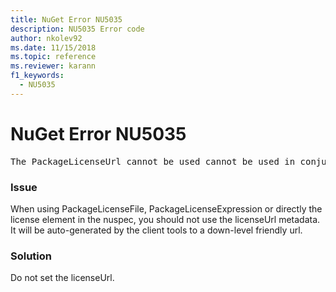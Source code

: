 ```yaml
---
title: NuGet Error NU5035
description: NU5035 Error code
author: nkolev92
ms.date: 11/15/2018
ms.topic: reference
ms.reviewer: karann
f1_keywords: 
  - NU5035
---
```


# NuGet Error NU5035
<pre>The PackageLicenseUrl cannot be used cannot be used in conjunction with the PackageLicenseFile and PackageLicenseExpression.</pre>

### Issue

When using PackageLicenseFile, PackageLicenseExpression or directly the license element in the nuspec, you should not use the licenseUrl metadata. It will be auto-generated by the client tools to a down-level friendly url.

### Solution

Do not set the licenseUrl.
